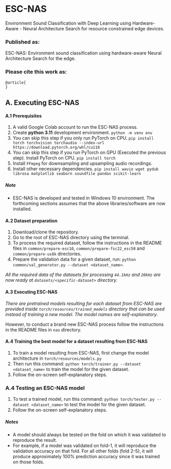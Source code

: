 # ESC-NAS
Environment Sound Classification with Deep Learning using Hardware-Aware - Neural Architecture Search 
for resource constrained edge devices.

### Published as:
ESC-NAS: Environment sound classification using hardware-aware Neural Architecture Search for the edge.
### Please cite this work as:
    @article{
    }

## A. Executing ESC-NAS

#### A.1 Prerequisites
1. A valid Google Colab account to run the ESC-NAS process.
2. Create **python 3.11** development environment.
   `python -m venv env`
3. You can skip this step if you only run PyTorch on CPU.
   `pip install torch torchvision torchaudio --index-url https://download.pytorch.org/whl/cu118`
4. You can skip this step if you run PyTorch on GPU (Executed the previous step).
   Install PyTorch on CPU.
   `pip install torch`
5. Install `FFmpeg` for downsampling and upsampling audio recordings.
6. Install other necessary dependencies.
   `pip install wavio wget pydub librosa matplotlib seaborn soundfile pandas scikit-learn`

##### Note
* ESC-NAS is developed and tested in Windows 10 environment. The forthcoming sections assumes that the above libraries/software are now installed.

#### A.2 Dataset preparation
1. Download/clone the repository.
2. Go to the root of ESC-NAS directory using the terminal.
3. To process the required dataset, follow the instructions in the README files in
   `common/prepare-esc10`, `common/prepare-fsc22_esc50` and `common/prepare-us8k` directories.
4. Prepare the validation data for a given dataset, run: ```python common/val_generator.py --dataset <dataset_name>```.

*All the required data of the datasets for processing `44.1kHz` and `20kHz` are now ready at `datasets/<specific-dataset>` directory.*

#### A.3 Executing ESC-NAS
*There are pretrained models resulting for each dataset from ESC-NAS are provided inside `torch/resources/trained_models` directory that can be used instead of 
training a new model. The model names are self-explanatory*.

However, to conduct a brand new ESC-NAS process follow the instructions in the README files in
`nas` directory.

#### A.4 Training the best model for a dataset resulting from ESC-NAS
1. To train a model resulting from ESC-NAS, first change the model architecture in `torch/resources/models.py`
2. Then run this command: ```python torch/trainer.py --dataset <dataset_name>``` to train the model for the given dataset.
3. Follow the on-screen self-explanatory steps.

### A.4 Testing an ESC-NAS model
1. To test a trained model, run this command: ```python torch/tester.py --dataset <dataset_name>``` to test the model for the given dataset.
2. Follow the on-screen self-explanatory steps.

##### Notes
* A model should always be tested on the fold on which it was validated to reproduce the result.
* For example, if a model was validated on fold-1, it will reproduce the validation accuracy on that fold.
For all other folds (fold 2-5), it will produce approximately 100% prediction accuracy since it was trained on those folds.
